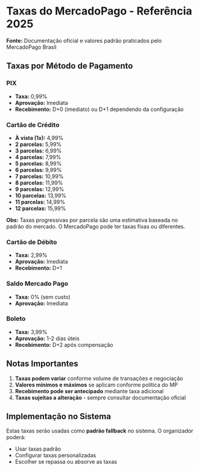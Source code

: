 # Taxas do MercadoPago - Referência 2025

**Fonte:** Documentação oficial e valores padrão praticados pelo MercadoPago Brasil

## Taxas por Método de Pagamento

### PIX

- **Taxa:** 0,99%
- **Aprovação:** Imediata
- **Recebimento:** D+0 (imediato) ou D+1 dependendo da configuração

### Cartão de Crédito

- **À vista (1x):** 4,99%
- **2 parcelas:** 5,99%
- **3 parcelas:** 6,99%
- **4 parcelas:** 7,99%
- **5 parcelas:** 8,99%
- **6 parcelas:** 9,99%
- **7 parcelas:** 10,99%
- **8 parcelas:** 11,99%
- **9 parcelas:** 12,99%
- **10 parcelas:** 13,99%
- **11 parcelas:** 14,99%
- **12 parcelas:** 15,99%

**Obs:** Taxas progressivas por parcela são uma estimativa baseada no padrão do mercado. O MercadoPago pode ter taxas fixas ou diferentes.

### Cartão de Débito

- **Taxa:** 2,99%
- **Aprovação:** Imediata
- **Recebimento:** D+1

### Saldo Mercado Pago

- **Taxa:** 0% (sem custo)
- **Aprovação:** Imediata

### Boleto

- **Taxa:** 3,99%
- **Aprovação:** 1-2 dias úteis
- **Recebimento:** D+2 após compensação

## Notas Importantes

1. **Taxas podem variar** conforme volume de transações e negociação
2. **Valores mínimos e máximos** se aplicam conforme política do MP
3. **Recebimento pode ser antecipado** mediante taxa adicional
4. **Taxas sujeitas a alteração** - sempre consultar documentação oficial

## Implementação no Sistema

Estas taxas serão usadas como **padrão fallback** no sistema. O organizador poderá:

- Usar taxas padrão
- Configurar taxas personalizadas
- Escolher se repassa ou absorve as taxas
